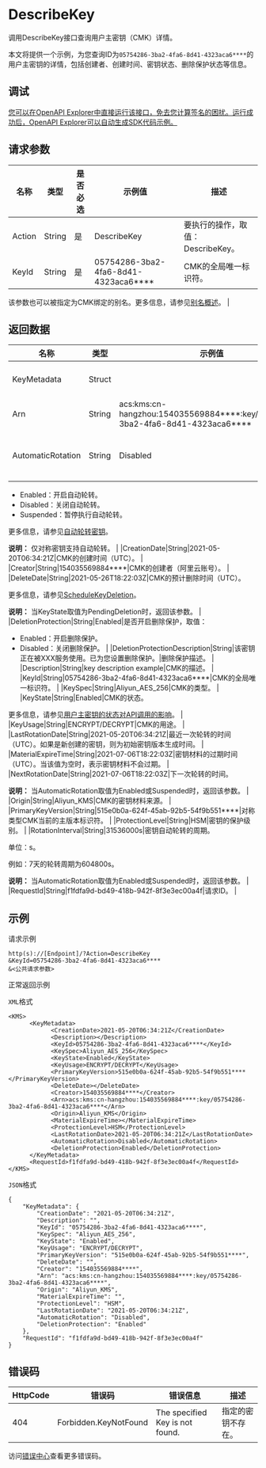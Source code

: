 # DescribeKey

调用DescribeKey接口查询用户主密钥（CMK）详情。

本文将提供一个示例，为您查询ID为`05754286-3ba2-4fa6-8d41-4323aca6****`的用户主密钥的详情，包括创建者、创建时间、密钥状态、删除保护状态等信息。

## 调试

[您可以在OpenAPI Explorer中直接运行该接口，免去您计算签名的困扰。运行成功后，OpenAPI Explorer可以自动生成SDK代码示例。](https://api.aliyun.com/#product=Kms&api=DescribeKey&type=RPC&version=2016-01-20)

## 请求参数

|名称|类型|是否必选|示例值|描述|
|--|--|----|---|--|
|Action|String|是|DescribeKey|要执行的操作，取值：DescribeKey。 |
|KeyId|String|是|05754286-3ba2-4fa6-8d41-4323aca6\*\*\*\*|CMK的全局唯一标识符。

 该参数也可以被指定为CMK绑定的别名。更多信息，请参见[别名概述](~~68522~~)。 |

## 返回数据

|名称|类型|示例值|描述|
|--|--|---|--|
|KeyMetadata|Struct| |CMK的元数据。 |
|Arn|String|acs:kms:cn-hangzhou:154035569884\*\*\*\*:key/05754286-3ba2-4fa6-8d41-4323aca6\*\*\*\*|CMK ARN。 |
|AutomaticRotation|String|Disabled|是否开启自动轮转，取值：

 -   Enabled：开启自动轮转。
-   Disabled：关闭自动轮转。
-   Suspended：暂停执行自动轮转。

 更多信息，请参见[自动轮转密钥](~~134270~~)。

 **说明：** 仅对称密钥支持自动轮转。 |
|CreationDate|String|2021-05-20T06:34:21Z|CMK的创建时间（UTC）。 |
|Creator|String|154035569884\*\*\*\*|CMK的创建者（阿里云账号）。 |
|DeleteDate|String|2021-05-26T18:22:03Z|CMK的预计删除时间（UTC）。

 更多信息，请参见[ScheduleKeyDeletion](~~44196~~)。

 **说明：** 当KeyState取值为PendingDeletion时，返回该参数。 |
|DeletionProtection|String|Enabled|是否开启删除保护，取值：

 -   Enabled：开启删除保护。
-   Disabled：关闭删除保护。 |
|DeletionProtectionDescription|String|该密钥正在被XXX服务使用。已为您设置删除保护。|删除保护描述。 |
|Description|String|key description example|CMK的描述。 |
|KeyId|String|05754286-3ba2-4fa6-8d41-4323aca6\*\*\*\*|CMK的全局唯一标识符。 |
|KeySpec|String|Aliyun\_AES\_256|CMK的类型。 |
|KeyState|String|Enabled|CMK的状态。

 更多信息，请参见[用户主密钥的状态对API调用的影响](~~44211~~)。 |
|KeyUsage|String|ENCRYPT/DECRYPT|CMK的用途。 |
|LastRotationDate|String|2021-05-20T06:34:21Z|最近一次轮转的时间（UTC）。如果是新创建的密钥，则为初始密钥版本生成时间。 |
|MaterialExpireTime|String|2021-07-06T18:22:03Z|密钥材料的过期时间（UTC）。当该值为空时，表示密钥材料不会过期。 |
|NextRotationDate|String|2021-07-06T18:22:03Z|下一次轮转的时间。

 **说明：** 当AutomaticRotation取值为Enabled或Suspended时，返回该参数。 |
|Origin|String|Aliyun\_KMS|CMK的密钥材料来源。 |
|PrimaryKeyVersion|String|515e0b0a-624f-45ab-92b5-54f9b551\*\*\*\*|对称类型CMK当前的主版本标识符。 |
|ProtectionLevel|String|HSM|密钥的保护级别。 |
|RotationInterval|String|31536000s|密钥自动轮转的周期。

 单位：s。

 例如：7天的轮转周期为604800s。

 **说明：** 当AutomaticRotation取值为Enabled或Suspended时，返回该参数。 |
|RequestId|String|f1fdfa9d-bd49-418b-942f-8f3e3ec00a4f|请求ID。 |

## 示例

请求示例

```
http(s)://[Endpoint]/?Action=DescribeKey
&KeyId=05754286-3ba2-4fa6-8d41-4323aca6****
&<公共请求参数>
```

正常返回示例

`XML`格式

```
<KMS>
	  <KeyMetadata>
		    <CreationDate>2021-05-20T06:34:21Z</CreationDate>
		    <Description></Description>
		    <KeyId>05754286-3ba2-4fa6-8d41-4323aca6****</KeyId>
		    <KeySpec>Aliyun_AES_256</KeySpec>
		    <KeyState>Enabled</KeyState>
		    <KeyUsage>ENCRYPT/DECRYPT</KeyUsage>
		    <PrimaryKeyVersion>515e0b0a-624f-45ab-92b5-54f9b551****</PrimaryKeyVersion>
		    <DeleteDate></DeleteDate>
		    <Creator>154035569884****</Creator>
		    <Arn>acs:kms:cn-hangzhou:154035569884****:key/05754286-3ba2-4fa6-8d41-4323aca6****</Arn>
		    <Origin>Aliyun_KMS</Origin>
		    <MaterialExpireTime></MaterialExpireTime>
		    <ProtectionLevel>HSM</ProtectionLevel>
		    <LastRotationDate>2021-05-20T06:34:21Z</LastRotationDate>
		    <AutomaticRotation>Disabled</AutomaticRotation>
		    <DeletionProtection>Enabled</DeletionProtection>
	  </KeyMetadata>
	  <RequestId>f1fdfa9d-bd49-418b-942f-8f3e3ec00a4f</RequestId>
</KMS>
```

`JSON`格式

```
{
	"KeyMetadata": {
		"CreationDate": "2021-05-20T06:34:21Z",
		"Description": "",
		"KeyId": "05754286-3ba2-4fa6-8d41-4323aca6****",
		"KeySpec": "Aliyun_AES_256",
		"KeyState": "Enabled",
		"KeyUsage": "ENCRYPT/DECRYPT",
		"PrimaryKeyVersion": "515e0b0a-624f-45ab-92b5-54f9b551****",
		"DeleteDate": "",
		"Creator": "154035569884****",
		"Arn": "acs:kms:cn-hangzhou:154035569884****:key/05754286-3ba2-4fa6-8d41-4323aca6****",
		"Origin": "Aliyun_KMS",
		"MaterialExpireTime": "",
		"ProtectionLevel": "HSM",
		"LastRotationDate": "2021-05-20T06:34:21Z",
		"AutomaticRotation": "Disabled",
		"DeletionProtection": "Enabled"
	},
	"RequestId": "f1fdfa9d-bd49-418b-942f-8f3e3ec00a4f"
}
```

## 错误码

|HttpCode|错误码|错误信息|描述|
|--------|---|----|--|
|404|Forbidden.KeyNotFound|The specified Key is not found.|指定的密钥不存在。|

访问[错误中心](https://error-center.aliyun.com/status/product/Kms)查看更多错误码。

